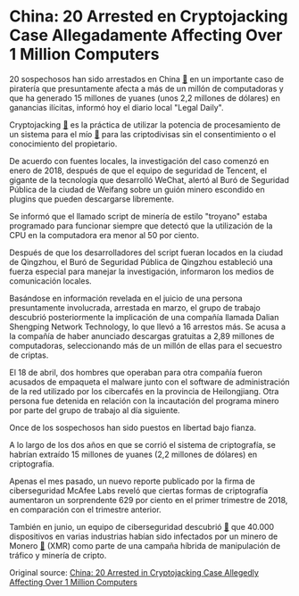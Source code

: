 # China: 20 Arrested en Cryptojacking Case Allegadamente Affecting Over 1 Million Computers

20 sospechosos han sido arrestados en China  [🔗](https://cointelegraph.com/tags/china)  en un importante caso de piratería que presuntamente afecta a más de un millón de computadoras y que ha generado 15 millones de yuanes (unos 2,2 millones de dólares) en ganancias ilícitas, informó hoy el diario local "Legal Daily".

Cryptojacking  [🔗](https://cointelegraph.com/news/the-ethics-of-cryptojacking-rampant-malware-or-ad-free-internet)  es la práctica de utilizar la potencia de procesamiento de un sistema para el mío  [🔗](https://cointelegraph.com/tags/bitcoin-mining)  para las criptodivisas sin el consentimiento o el conocimiento del propietario.

De acuerdo con fuentes locales, la investigación del caso comenzó en enero de 2018, después de que el equipo de seguridad de Tencent, el gigante de la tecnología que desarrolló WeChat, alertó al Buró de Seguridad Pública de la ciudad de Weifang sobre un guión minero escondido en plugins que pueden descargarse libremente.

Se informó que el llamado script de minería de estilo "troyano" estaba programado para funcionar siempre que detectó que la utilización de la CPU en la computadora era menor al 50 por ciento.

Después de que los desarrolladores del script fueran locados en la ciudad de Qingzhou, el Buró de Seguridad Pública de Qingzhou estableció una fuerza especial para manejar la investigación, informaron los medios de comunicación locales.

Basándose en información revelada en el juicio de una persona presuntamente involucrada, arrestada en marzo, el grupo de trabajo descubrió posteriormente la implicación de una compañía llamada Dalian Shengping Network Technology, lo que llevó a 16 arrestos más. Se acusa a la compañía de haber anunciado descargas gratuitas a 2,89 millones de computadoras, seleccionando más de un millón de ellas para el secuestro de criptas.

El 18 de abril, dos hombres que operaban para otra compañía fueron acusados de empaqueta el malware junto con el software de administración de la red utilizado por los cibercafés en la provincia de Heilongjiang. Otra persona fue detenida en relación con la incautación del programa minero por parte del grupo de trabajo al día siguiente.

Once de los sospechosos han sido puestos en libertad bajo fianza.

A lo largo de los dos años en que se corrió el sistema de criptografía, se habrían extraído 15 millones de yuanes (2,2 millones de dólares) en criptografía.

Apenas el mes pasado, un nuevo reporte publicado por la firma de ciberseguridad McAfee Labs reveló que ciertas formas de criptografía aumentaron un sorprendente 629 por ciento en el primer trimestre de 2018, en comparación con el trimestre anterior.

También en junio, un equipo de ciberseguridad descubrió  [🔗](https://cointelegraph.com/news/operation-prowli-malware-infects-over-40-000-machines-which-were-used-for-crypto-mining)  que 40.000 dispositivos en varias industrias habían sido infectados por un minero de Monero  [🔗](https://cointelegraph.com/tags/monero)  (XMR) como parte de una campaña híbrida de manipulación de tráfico y minería de cripto.

Original source: [China: 20 Arrested in Cryptojacking Case Allegedly Affecting Over 1 Million Computers](https://cointelegraph.com/news/china-20-arrested-in-cryptojacking-case-allegedly-affecting-over-1-million-computers)